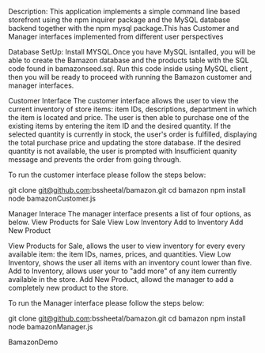 Description:
This application implements a simple command line based storefront using the npm inquirer package and the MySQL database backend together with the npm mysql package.This has Customer and Manager interfaces implemented from different user perspectives

Database SetUp:
Install MYSQL.Once you have MySQL isntalled, you will be able to create the Bamazon database and the products table with the SQL code found in bamazonseed.sql. Run this code inside using MySQL client , then you will be ready to proceed with running the Bamazon customer and manager interfaces.

Customer Interface
The customer interface allows the user to view the current inventory of store items: item IDs, descriptions, department in which the item is located and price. The user is then able to purchase one of the existing items by entering the item ID and the desired quantity. If the selected quantity is currently in stock, the user's order is fulfilled, displaying the total purchase price and updating the store database. If the desired quantity is not available, the user is prompted with Insufficient quanity message and prevents the order from going through.

To run the customer interface please follow the steps below:

git clone git@github.com:bssheetal/bamazon.git
cd bamazon
npm install
node bamazonCustomer.js

Manager Interace
The manager interface presents a list of four options, as below.
View Products for Sale
View Low Inventory
Add to Inventory
Add New Product

View Products for Sale, allows the user to view inventory for every every available item: the item IDs, names, prices, and quantities.
View Low Inventory, shows the user all items with an inventory count lower than five.
Add to Inventory,  allows user your to "add more" of any item currently available in the store.
Add New Product, allowd the manager to add a completely new product to the store.

To run the Manager interface please follow the steps below:

git clone git@github.com:bssheetal/bamazon.git
cd bamazon
npm install
node bamazonManager.js

BamazonDemo